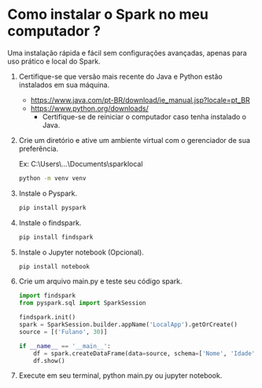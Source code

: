 # Como instalar o Spark no meu computador ?

Uma instalação rápida e fácil sem configurações avançadas, apenas para uso prático e local do Spark.

1. Certifique-se que versão mais recente do Java e Python estão instalados em sua máquina.

   - https://www.java.com/pt-BR/download/ie_manual.jsp?locale=pt_BR
   - https://www.python.org/downloads/
     * Certifique-se de reiniciar o computador caso tenha instalado o Java.

2. Crie um diretório e ative um ambiente virtual com o gerenciador de sua preferência.

   Ex: C:\Users\\...\Documents\sparklocal

   ```bash
   python -m venv venv
   ```

3. Instale o Pyspark.

   ``` bash
   pip install pyspark
   ```

4. Instale o findspark.

   ```bash
   pip install findspark
   ```

5. Instale o Jupyter notebook (Opcional).

   ``` bash
   pip install notebook
   ```

6. Crie um arquivo main.py e teste seu código spark.

   ```python
   import findspark
   from pyspark.sql import SparkSession
   
   findspark.init()
   spark = SparkSession.builder.appName('LocalApp').getOrCreate()
   source = [('Fulano', 30)]
   
   if __name__ == '__main__':
       df = spark.createDataFrame(data=source, schema=['Nome', 'Idade'])
       df.show()
   ```

7. Execute em seu terminal, python main.py ou jupyter notebook. 
